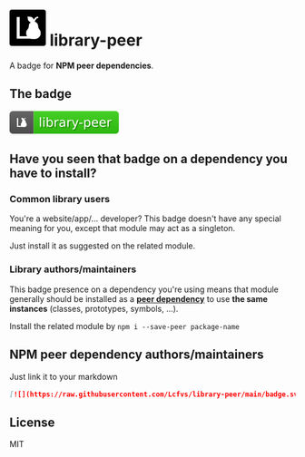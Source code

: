 # ![Logo](logo.svg) library-peer

A badge for **NPM peer dependencies**.


## The badge

[![](https://raw.githubusercontent.com/Lcfvs/library-peer/main/badge.svg)](https://github.com/Lcfvs/library-peer#readme)


## Have you seen that badge on a dependency you have to install?

### Common library users

You're a website/app/... developer? This badge doesn't have any special meaning for you, except that module may act as a singleton.

Just install it as suggested on the related module.


### Library authors/maintainers

This badge presence on a dependency you're using means that module generally should be installed as a [**peer dependency**](https://nodejs.org/uk/blog/npm/peer-dependencies/) to use **the same instances** (classes, prototypes, symbols, ...).

Install the related module by `npm i --save-peer package-name`


## NPM peer dependency authors/maintainers

Just link it to your markdown

```md
[![](https://raw.githubusercontent.com/Lcfvs/library-peer/main/badge.svg)](https://github.com/Lcfvs/library-peer#readme)
```

## License

MIT
